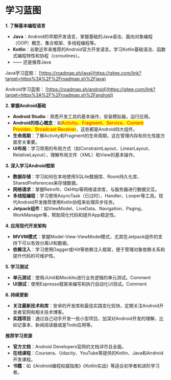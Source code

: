 # 学习蓝图



**1. 了解基本编程语言**

* **Java**：Android的早期开发语言，掌握基础的Java语法、面向对象编程（OOP）概念、集合框架、多线程编程等。&#x20;
* **Kotlin**：谷歌近年来推荐的Android官方开发语言。学习Kotlin基础语法、函数式编程特性和协程（coroutines）。
* —— 还是推荐Java

Java学习蓝图： [https://roadmap.sh/java](https://gitee.com/link?target=https%3A%2F%2Froadmap.sh%2Fjava)

Android学习蓝图： [https://roadmap.sh/android](https://gitee.com/link?target=https%3A%2F%2Froadmap.sh%2Fandroid)



**2. 掌握Android基础**

* **Android Studio**：熟悉开发工具的基本操作，安装模拟器，运行应用。
* **Android的核心概念**：如<mark style="color:red;">Activity、Fragment、Service、Content Provider、Broadcast Receiver</mark>，这些都是Android四大组件。
* **生命周期**：了解Activity和Fragment的生命周期，这在管理内存和优化性能方面至关重要。
* **UI布局**：学习常用的布局方式（如ConstraintLayout、LinearLayout、RelativeLayout），理解布局文件（XML）和View的基本操作。



**3. 深入学习Android框架**

* **数据存储**：学习如何在本地使用SQLite数据库、Room持久化库、SharedPreferences来存储数据。
* **网络请求**：掌握Retrofit、OkHttp等网络请求库，与服务器进行数据交互。
* **多线程编程**：学习使用AsyncTask（已过时）、Handler、Looper等工具。现代Android开发推荐使用Kotlin协程来处理异步任务。
* **Jetpack组件**：如ViewModel、LiveData、Navigation、Paging、WorkManager等，帮助简化代码和提升App稳定性。

**4. 应用现代开发架构**

* **MVVM模式**：掌握Model-View-ViewModel模式，尤其在Jetpack组件的支持下可以有效分离UI和数据。
* **依赖注入**：学习使用Dagger或Hilt等依赖注入框架，便于管理对象依赖关系和提升代码的可维护性。

**5. 学习测试**

* **单元测试**：使用JUnit和Mockito进行业务逻辑的单元测试。Comment
* **UI测试**：使用Espresso框架来编写和执行自动化UI测试。Comment

**6. 持续更新**

* **关注最新技术和库**：安卓的开发库和最佳实践变化较快，定期关注Android开发者官网和相关技术博客。
* **实践项目**：通过自己动手开发一些小型项目，加深对Android开发的理解，比如记事本、新闻阅读器或是Todo应用等。

**推荐学习资源**

* **官方文档**：Android Developers官网的文档详尽且全面。
* **在线课程**：Coursera、Udacity、YouTube等提供的Kotlin、Java和Android开发课程。
* **书籍**：如《Android编程权威指南》《Kotlin实战》等适合初学者和进阶学习者。
